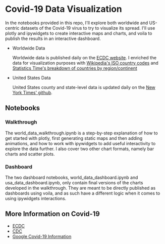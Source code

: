 # Covid-19 Data Visualization

In the notebooks provided in this repo, I'll explore both worldwide and US-centric datasets of the Covid-19 virus to try to visualize its spread. I'll use plotly and ipywidgets to create interactive maps and charts, and voila to publish the results in an interactive dashboard.

* Worldwide Data
 
   Worldwide data is published daily on the [ECDC website](https://www.ecdc.europa.eu/en/geographical-distribution-2019-ncov-cases). I enriched the data for visualization purposes with [Wikipedia's ISO country codes](https://en.wikipedia.org/wiki/List_of_ISO_3166_country_codes) and [Statistics Time's breakdown of countries by region/continent](http://statisticstimes.com/geography/countries-by-continents.php)

* United States Data

   United States  county and state-level data is updated daily on the [New York Times' github](https://github.com/nytimes/covid-19-data).


## Notebooks

### Walkthrough
The world_data_walkthrough.ipynb is a step-by-step explanation of how to get started with plotly, first generating static maps and then adding animations, and how to work with ipywidgets to add useful interactivity to explore the data further. I also cover two other chart formats, namely bar charts and scatter plots.

### Dashboard
The two dashboard notebooks, world_data_dashboard.ipynb and usa_data_dashboard.ipynb, only contain final versions of the charts developed in the walkthrough. They are meant to be directly published as dashboards using voila, and as such have a different logic when it comes to using ipywidgets interactions.


## More Information on Covid-19

* [ECDC](https://www.ecdc.europa.eu/en/covid-19-pandemic)
* [CDC](https://www.cdc.gov/coronavirus/2019-ncov/index.html)
* [Google Covid-19 Information](https://www.google.com/covid19/)
